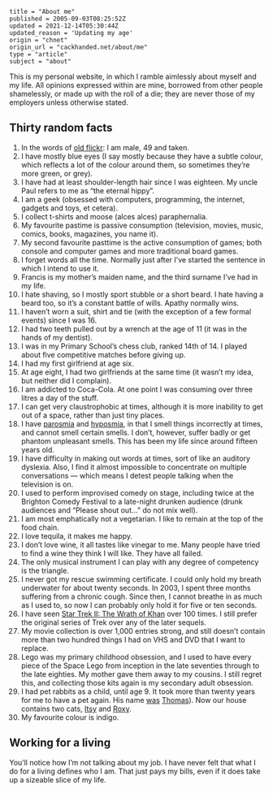 ```
title = "About me"
published = 2005-09-03T08:25:52Z
updated = 2021-12-14T05:30:44Z
updated_reason = 'Updating my age'
origin = "chnet"
origin_url = "cackhanded.net/about/me"
type = "article"
subject = "about"
```

This is my personal website, in which I ramble aimlessly about myself and my
life. All opinions expressed within are mine, borrowed from other people
shamelessly, or made up with the roll of a die; they are never those of my
employers unless otherwise stated.


## Thirty random facts

1.  In the words of [old flickr][of]: I am male, 49 and taken.
2.  I have mostly blue eyes (I say mostly because they have a subtle colour,
    which reflects a lot of the colour around them, so sometimes they’re more
    green, or grey).
3.  I have had at least shoulder-length hair since I was eighteen. My uncle
    Paul refers to me as “the eternal hippy”.
4.  I am a geek (obsessed with computers, programming, the internet, gadgets
    and toys, et cetera).
5.  I collect t-shirts and moose (alces alces) paraphernalia.
6.  My favourite pastime is passive consumption (television, movies, music,
    comics, books, magazines, you name it).
7.  My second favourite pasttime is the active consumption of games; both
    console and computer games and more traditional board games.
8.  I forget words all the time. Normally just after I’ve started the sentence
    in which I intend to use it.
9.  Francis is my mother’s maiden name, and the third surname I’ve had in my
    life.
10. I hate shaving, so I mostly sport stubble or a short beard. I hate having
    a beard too, so it’s a constant battle of wills. Apathy normally wins.
11. I haven’t worn a suit, shirt and tie (with the exception of a few formal
    events) since I was 16.
12. I had two teeth pulled out by a wrench at the age of 11 (it was in the
    hands of my dentist).
13. I was in my Primary School’s chess club, ranked 14th of 14. I played about
    five competitive matches before giving up.
14. I had my first girlfriend at age six.
15. At age eight, I had two girlfriends at the same time (it wasn’t my idea,
    but neither did I complain).
16. I am addicted to Coca-Cola. At one point I was consuming over three litres
    a day of the stuff.
17. I can get very claustrophobic at times, although it is more inability to
    get out of a space, rather than just tiny places.
18. I have [parosmia][po] and [hyposmia][ho], in that I smell things
    incorrectly at times, and cannot smell certain smells. I don’t, however,
    suffer badly or get phantom unpleasant smells. This has been my life
    since around fifteen years old.
19. I have difficulty in making out words at times, sort of like an auditory
    dyslexia. Also, I find it almost impossible to concentrate on multiple
    conversations — which means I detest people talking when the television is
    on.
20. I used to perform improvised comedy on stage, including twice at the
    Brighton Comedy Festival to a late-night drunken audience (drunk audiences
    and “Please shout out…” do not mix well).
21. I am most emphatically not a vegetarian. I like to remain at the top of
    the food chain.
22. I love tequila, it makes me happy.
23. I don’t love wine, it all tastes like vinegar to me. Many people have
    tried to find a wine they think I will like. They have all failed.
24. The only musical instrument I can play with any degree of competency is
    the triangle.
25. I never got my rescue swimming certificate. I could only hold my breath
    underwater for about twenty seconds. In 2003, I spent three months
    suffering from a chronic cough. Since then, I cannot breathe in as much as
    I used to, so now I can probably only hold it for five or ten seconds.
26. I have seen [Star Trek II: The Wrath of
    Khan](http://www.imdb.com/title/tt0084726/) over 100 times. I still prefer
    the original series of Trek over any of the later sequels.
27. My movie collection is over 1,000 entries strong, and still doesn’t
    contain more than two hundred things I had on VHS and DVD that I want to
    replace.
28. Lego was my primary childhood obsession, and I used to have every piece of
    the Space Lego from inception in the late seventies through to the late
    eighties. My mother gave them away to my cousins. I still regret this, and
    collecting those kits again is my secondary adult obsession.
29. I had pet rabbits as a child, until age 9. It took more than twenty years
    for me to have a pet again. His name [was][w] [Thomas][tom]). Now our
    house contains two cats, [Itsy][itsy] and [Roxy][roxy].
30. My favourite colour is indigo.


## Working for a living

You’ll notice how I’m not talking about my job. I have never felt that what I
do for a living defines who I am. That just pays my bills, even if it does
take up a sizeable slice of my life.


[of]: https://web.archive.org/web/2006123100000/http://www.flickr.com/people/mn_francis/
[po]: https://en.wikipedia.org/wiki/Parosmia
[ho]: https://en.wikipedia.org/wiki/Hyposmia
[w]: /2018/05/26/one-last-headboop
[tom]: https://flickr.com/photos/mn_francis/sets/610185/
[itsy]: /tags/itsy/
[roxy]: /tags/roxy/
